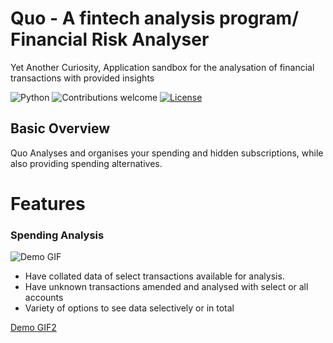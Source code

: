# Quo - A fintech analysis program/ Financial Risk Analyser
Yet Another Curiosity, Application sandbox for the analysation of financial transactions with provided insights
&nbsp;&nbsp;&nbsp;&nbsp;&nbsp;&nbsp;&nbsp;&nbsp;&nbsp;&nbsp;&nbsp;&nbsp;&nbsp;&nbsp;&nbsp;&nbsp;&nbsp;&nbsp;&nbsp;

![Python](https://img.shields.io/badge/python-v3.10+-blue.svg)
![Contributions welcome](https://img.shields.io/badge/contributions-welcome-orange.svg)
[![License](https://img.shields.io/badge/license-MIT-blue.svg)](https://opensource.org/licenses/MIT)

## Basic Overview
Quo Analyses and organises your spending and hidden subscriptions, while also providing spending alternatives.

# Features
### Spending Analysis
![Demo GIF](Docs/Pictures/QuoGif1.gif)

- Have collated data of select transactions available for analysis.
- Have unknown transactions amended and analysed with select or all accounts
- Variety of options to see data selectively or in total

[Demo GIF2](Docs/Pictures/QuoGif2.gif)
